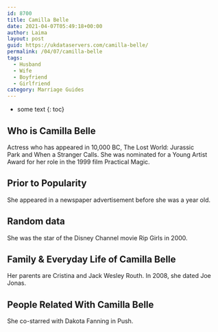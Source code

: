 ```yaml
---
id: 8700
title: Camilla Belle
date: 2021-04-07T05:49:18+00:00
author: Laima
layout: post
guid: https://ukdataservers.com/camilla-belle/
permalink: /04/07/camilla-belle
tags:
  - Husband
  - Wife
  - Boyfriend
  - Girlfriend
category: Marriage Guides
---
```


* some text
{: toc}


## Who is Camilla Belle
                  
                  
                  
Actress who has appeared in 10,000 BC, The Lost World: Jurassic Park and When a Stranger Calls. She was nominated for a Young Artist Award for her role in the 1999 film Practical Magic.
                  
              
            
              
            
                
                
                
## Prior to Popularity
                  
                  
                  
She appeared in a newspaper advertisement before she was a year old.
                  
              
            
              
            
                
                
                
## Random data
                  
                  
                  
She was the star of the Disney Channel movie Rip Girls in 2000.
                  
              
            
              
            
                
                
                
## Family & Everyday Life of Camilla Belle
                  
                  
                  
Her parents are Cristina and Jack Wesley Routh. In 2008, she dated Joe Jonas.
                  
              
            
              
            
                
                
                
## People Related With Camilla Belle
                  
                  
                  
She co-starred with Dakota Fanning in Push.
                  
              
            
              
            
                
              
            
              
              
            
            
              
            
          
          
          